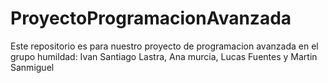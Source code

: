 # ProyectoProgramacionAvanzada
Este repositorio es para nuestro proyecto de programacion avanzada en el grupo humildad: Ivan Santiago Lastra, Ana murcia, Lucas Fuentes y Martin Sanmiguel 
